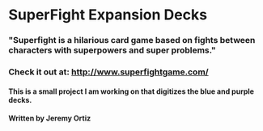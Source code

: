 # SuperFight Expansion Decks
### "Superfight is a hilarious card game based on fights between characters with superpowers and super problems."
### Check it out at: http://www.superfightgame.com/
#### This is a small project I am working on that digitizes the blue and purple decks. 
#### Written  by Jeremy Ortiz